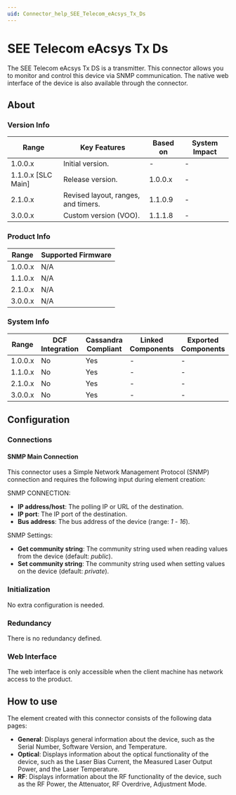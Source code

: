 ```yaml
---
uid: Connector_help_SEE_Telecom_eAcsys_Tx_Ds
---
```


# SEE Telecom eAcsys Tx Ds

The SEE Telecom eAcsys Tx DS is a transmitter. This connector allows you to monitor and control this device via SNMP communication. The native web interface of the device is also available through the connector.

## About

### Version Info

| Range                | Key Features                        | Based on     | System Impact     |
|----------------------|-------------------------------------|--------------|-------------------|
| 1.0.0.x              | Initial version.                    | -            | -                 |
| 1.1.0.x [SLC Main]   | Release version.                    | 1.0.0.x      | -                 |
| 2.1.0.x              | Revised layout, ranges, and timers. | 1.1.0.9      | -                 |
| 3.0.0.x              | Custom version (VOO).               | 1.1.1.8      | -                 |

### Product Info

| Range     | Supported Firmware     |
|-----------|------------------------|
| 1.0.0.x   | N/A                    |
| 1.1.0.x   | N/A                    |
| 2.1.0.x   | N/A                    |
| 3.0.0.x   | N/A                    |

### System Info

| Range     | DCF Integration     | Cassandra Compliant     | Linked Components     | Exported Components     |
|-----------|---------------------|-------------------------|-----------------------|-------------------------|
| 1.0.0.x   | No                  | Yes                     | -                     | -                       |
| 1.1.0.x   | No                  | Yes                     | -                     | -                       |
| 2.1.0.x   | No                  | Yes                     | -                     | -                       |
| 3.0.0.x   | No                  | Yes                     | -                     | -                       |

## Configuration

### Connections

#### SNMP Main Connection

This connector uses a Simple Network Management Protocol (SNMP) connection and requires the following input during element creation:

SNMP CONNECTION:

- **IP address/host**: The polling IP or URL of the destination.
- **IP port**: The IP port of the destination.
- **Bus address**: The bus address of the device (range: *1* - *16*).

SNMP Settings:

- **Get community string**: The community string used when reading values from the device (default: *public*).
- **Set community string**: The community string used when setting values on the device (default: *private*).

### Initialization

No extra configuration is needed.

### Redundancy

There is no redundancy defined.

### Web Interface

The web interface is only accessible when the client machine has network access to the product.

## How to use

The element created with this connector consists of the following data pages:

- **General**: Displays general information about the device, such as the Serial Number, Software Version, and Temperature.
- **Optical**: Displays information about the optical functionality of the device, such as the Laser Bias Current, the Measured Laser Output Power, and the Laser Temperature.
- **RF**: Displays information about the RF functionality of the device, such as the RF Power, the Attenuator, RF Overdrive, Adjustment Mode.
